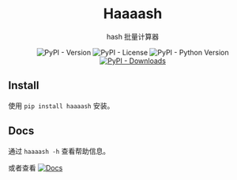 <div align="center">

# Haaaash
hash 批量计算器

![PyPI - Version](https://img.shields.io/pypi/v/haaaash?label=PyPI) ![PyPI - License](https://img.shields.io/pypi/l/haaaash) ![PyPI - Python Version](https://img.shields.io/pypi/pyversions/haaaash) [![PyPI - Downloads](https://img.shields.io/pypi/dm/haaaash?label=PyPI%20Download)
](https://pypi.org/project/haaaash/)

</div>

## Install
使用 `pip install haaaash` 安装。

## Docs
通过 `haaaash -h` 查看帮助信息。

或者查看 [![Docs](https://img.shields.io/badge/Docs-blue)
](https://github.com/GudupaoSpark/Haaaash/Wiki)
